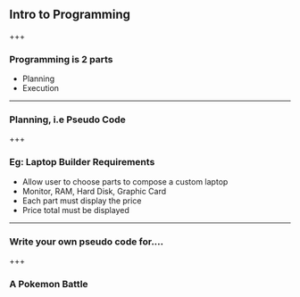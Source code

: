 ## Intro to Programming

+++

### Programming is 2 parts
- Planning
- Execution

---

### Planning, i.e Pseudo Code

+++

### Eg: Laptop Builder Requirements
- Allow user to choose parts to compose a custom laptop
- Monitor, RAM, Hard Disk, Graphic Card
- Each part must display the price
- Price total must be displayed

---

### Write your own pseudo code for....

+++

### A Pokemon Battle